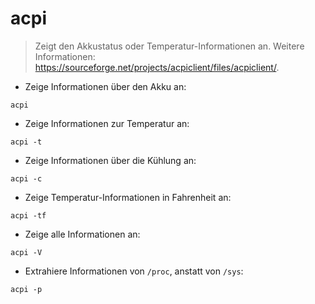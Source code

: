 # acpi

> Zeigt den Akkustatus oder Temperatur-Informationen an.
> Weitere Informationen: <https://sourceforge.net/projects/acpiclient/files/acpiclient/>.

- Zeige Informationen über den Akku an:

`acpi`

- Zeige Informationen zur Temperatur an:

`acpi -t`

- Zeige Informationen über die Kühlung an:

`acpi -c`

- Zeige Temperatur-Informationen in Fahrenheit an:

`acpi -tf`

- Zeige alle Informationen an:

`acpi -V`

- Extrahiere Informationen von `/proc`, anstatt von `/sys`:

`acpi -p`
